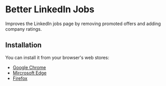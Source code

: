 # Better LinkedIn Jobs

Improves the LinkedIn jobs page by removing promoted offers and adding company ratings.

## Installation

You can install it from your browser's web stores:

- [Google Chrome](https://chrome.google.com/webstore/detail/better-linkedin-jobs/pdolbpefepjmjofihcdeojjkjjekbgfb/)
- [Mircrosoft Edge](https://chrome.google.com/webstore/detail/better-linkedin-jobs/pdolbpefepjmjofihcdeojjkjjekbgfb/)
- [Firefox](https://addons.mozilla.org/en-US/firefox/addon/better-linkedin-jobs/)
